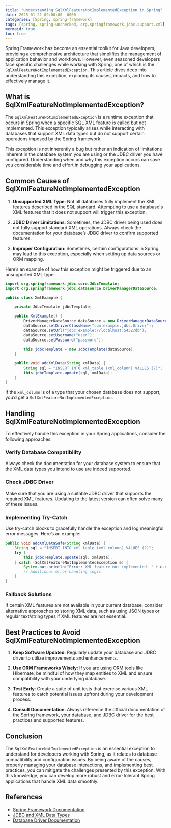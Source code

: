 ```yaml
---
title: "Understanding SqlXmlFeatureNotImplementedException in Spring"
date: 2025-01-21 09:00:00 -0000
categories: [Spring, spring-framework]
tags: [spring, spring-unchecked, org.springframework.jdbc.support.xml]
mermaid: true
toc: true
---
```



Spring Framework has become an essential toolkit for Java developers, providing a comprehensive architecture that simplifies the management of application behavior and workflows. However, even seasoned developers face specific challenges while working with Spring, one of which is the `SqlXmlFeatureNotImplementedException`. This article dives deep into understanding this exception, exploring its causes, impacts, and how to effectively manage it.

## What is SqlXmlFeatureNotImplementedException?

The `SqlXmlFeatureNotImplementedException` is a runtime exception that occurs in Spring when a specific SQL XML feature is called but not implemented. This exception typically arises while interacting with databases that support XML data types but do not support certain operations imposed by the Spring framework.

This exception is not inherently a bug but rather an indication of limitations inherent in the database system you are using or the JDBC driver you have configured. Understanding when and why this exception occurs can save you considerable time and effort in debugging your applications.

## Common Causes of SqlXmlFeatureNotImplementedException

1. **Unsupported XML Type**: Not all databases fully implement the XML features described in the SQL standard. Attempting to use a database's XML features that it does not support will trigger this exception.
   
2. **JDBC Driver Limitations**: Sometimes, the JDBC driver being used does not fully support standard XML operations. Always check the documentation for your database’s JDBC driver to confirm supported features.

3. **Improper Configuration**: Sometimes, certain configurations in Spring may lead to this exception, especially when setting up data sources or ORM mapping.

Here’s an example of how this exception might be triggered due to an unsupported XML type:

```java
import org.springframework.jdbc.core.JdbcTemplate;
import org.springframework.jdbc.datasource.DriverManagerDataSource;

public class XmlExample {

    private JdbcTemplate jdbcTemplate;

    public XmlExample() {
        DriverManagerDataSource dataSource = new DriverManagerDataSource();
        dataSource.setDriverClassName("com.example.jdbc.Driver");
        dataSource.setUrl("jdbc:example://localhost:5432/db");
        dataSource.setUsername("user");
        dataSource.setPassword("password");
        
        this.jdbcTemplate = new JdbcTemplate(dataSource);
    }

    public void addXmlData(String xmlData) {
        String sql = "INSERT INTO xml_table (xml_column) VALUES (?)";
        this.jdbcTemplate.update(sql, xmlData);
    }
}
```

If the `xml_column` is of a type that your chosen database does not support, you’d get a `SqlXmlFeatureNotImplementedException`.

## Handling SqlXmlFeatureNotImplementedException

To effectively handle this exception in your Spring applications, consider the following approaches:

### Verify Database Compatibility

Always check the documentation for your database system to ensure that the XML data types you intend to use are indeed supported.

### Check JDBC Driver

Make sure that you are using a suitable JDBC driver that supports the required XML features. Updating to the latest version can often solve many of these issues.

### Implementing Try-Catch

Use try-catch blocks to gracefully handle the exception and log meaningful error messages. Here’s an example:

```java
public void addXmlDataSafe(String xmlData) {
    String sql = "INSERT INTO xml_table (xml_column) VALUES (?)";
    try {
        this.jdbcTemplate.update(sql, xmlData);
    } catch (SqlXmlFeatureNotImplementedException e) {
        System.out.println("Error: XML feature not implemented. " + e.getMessage());
        // Additional error-handling logic
    }
}
```

### Fallback Solutions

If certain XML features are not available in your current database, consider alternative approaches to storing XML data, such as using JSON types or regular text/string types if XML features are not essential.

## Best Practices to Avoid SqlXmlFeatureNotImplementedException

1. **Keep Software Updated**: Regularly update your database and JDBC driver to utilize improvements and enhancements.

2. **Use ORM Frameworks Wisely**: If you are using ORM tools like Hibernate, be mindful of how they map entities to XML and ensure compatibility with your underlying database.

3. **Test Early**: Create a suite of unit tests that exercise various XML features to catch potential issues upfront during your development process.

4. **Consult Documentation**: Always reference the official documentation of the Spring framework, your database, and JDBC driver for the best practices and supported features.

## Conclusion

The `SqlXmlFeatureNotImplementedException` is an essential exception to understand for developers working with Spring, as it relates to database compatibility and configuration issues. By being aware of the causes, properly managing your database interactions, and implementing best practices, you can mitigate the challenges presented by this exception. With this knowledge, you can develop more robust and error-tolerant Spring applications that handle XML data smoothly.

## References

- [Spring Framework Documentation](https://docs.spring.io/spring-framework/docs/current/reference/html/)
- [JDBC and XML Data Types](https://docs.oracle.com/en/java/javase/11/docs/api/java.sql/java/sql/SQLXML.html)
- [Database Driver Documentation](https://jdbc.postgresql.org/documentation/)